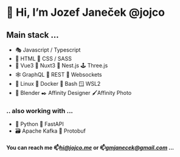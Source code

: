 # 👋 Hi, I’m Jozef Janeček @jojco

## Main stack ...
- 🎭 Javascript / Typescript
- 🦴 HTML 💄 CSS / SASS
- 🐲 Vue3 🦚 Nuxt3 🐯 Nest.js 🕹️ Three.js
- 🕸️ GraphQL 📑 REST 🔌 Websockets 
- 🐧 Linux 🐳 Docker 🐚 Bash 🪟 WSL2
- 🦿 Blender ✒️ Affinity Designer 🖌️Affinity Photo

### .. also working with ...

- 🐍 Python 🐉 FastAPI
- 🗃️ Apache Kafka 🚄 Protobuf

####  You can reach me 📫*hi@jojco.me* or 📫*gmjanecek@gmail.com* ...

<!---
weewyx/weewyx is a ✨ special ✨ repository because its `README.md` (this file) appears on your GitHub profile.
You can click the Preview link to take a look at your changes.
--->
